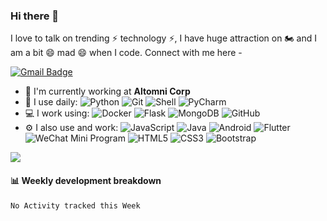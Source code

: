 ### Hi there 👋

I love to talk on trending ⚡ technology ⚡, I have huge attraction on 🏍️  and I am a bit 😄 mad 😄 when I code. Connect with me here -

[![Gmail Badge](https://img.shields.io/badge/-beantsxu@gmail.com-c14438?style=plastic&logo=Gmail&logoColor=white&link=mailto:beantsxu@gmail.com)](mailto:beantsxu@gmail.com)


- 🏢 I'm currently working at **Altomni Corp**
- 🚀 I use daily:
  ![Python](https://img.shields.io/badge/-Python-8fcfd1?style=plastic&logo=Python)
  ![Git](https://img.shields.io/badge/-Git-black?style=plastic&logo=git)
  ![Shell](https://img.shields.io/badge/-Shell-blasck?style=plastic&logo=Shell)
  ![PyCharm](https://img.shields.io/badge/-PyCharm-000000?style=plastic&logo=PyCharm)
- 💻 I work using:
  ![Docker](https://img.shields.io/badge/-Docker-2496ED?style=plastic&logo=Docker)
  ![Flask](https://img.shields.io/badge/-Flask-000000?style=plastic&logo=Flask)
  ![MongoDB](https://img.shields.io/badge/-MongoDB-47A248?style=plastic&logo=MongoDB)
  ![GitHub](https://img.shields.io/badge/-GitHub-181717?style=plastic&logo=github)
- ⚙️ I also use and work: 
  ![JavaScript](https://img.shields.io/badge/-JavaScript-F7DF1E?style=plastic&logo=JavaScript) 
  ![Java](https://img.shields.io/badge/-java-3f4441?style=plastic&logo=java) 
  ![Android](https://img.shields.io/badge/-Android-3DDC84?style=plastic&logo=Android)
  ![Flutter](https://img.shields.io/badge/-Flutter-02569B?style=plastic&logo=Flutter)
  ![WeChat Mini Program](https://img.shields.io/badge/-WeChat-7BB32E?style=plastic&logo=WeChat)
  ![HTML5](https://img.shields.io/badge/-HTML5-E34F26?style=plastic&logo=html5&logoColor=white)
  ![CSS3](https://img.shields.io/badge/-CSS3-1572B6?style=plastic&logo=css3)
  ![Bootstrap](https://img.shields.io/badge/-Bootstrap-563D7C?style=plastic&logo=bootstrap)


![](https://github-readme-stats.vercel.app/api?username=beants&show_icons=true)

#### :bar_chart: Weekly development breakdown

<!--START_SECTION:waka-->
```text
No Activity tracked this Week
```
<!--END_SECTION:waka-->
